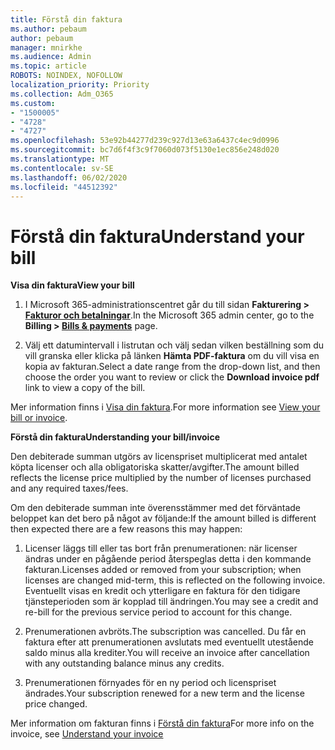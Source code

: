 ```yaml
---
title: Förstå din faktura
ms.author: pebaum
author: pebaum
manager: mnirkhe
ms.audience: Admin
ms.topic: article
ROBOTS: NOINDEX, NOFOLLOW
localization_priority: Priority
ms.collection: Adm_O365
ms.custom:
- "1500005"
- "4728"
- "4727"
ms.openlocfilehash: 53e92b44277d239c927d13e63a6437c4ec9d0996
ms.sourcegitcommit: bc7d6f4f3c9f7060d073f5130e1ec856e248d020
ms.translationtype: MT
ms.contentlocale: sv-SE
ms.lasthandoff: 06/02/2020
ms.locfileid: "44512392"
---
```

# <a name="understand-your-bill"></a><span data-ttu-id="60853-102">Förstå din faktura</span><span class="sxs-lookup"><span data-stu-id="60853-102">Understand your bill</span></span>

<span data-ttu-id="60853-103">**Visa din faktura**</span><span class="sxs-lookup"><span data-stu-id="60853-103">**View your bill**</span></span>

1. <span data-ttu-id="60853-104">I Microsoft 365-administrationscentret går du till sidan **Fakturering > [Fakturor och betalningar](https://go.microsoft.com/fwlink/p/?linkid=848039)**.</span><span class="sxs-lookup"><span data-stu-id="60853-104">In the Microsoft 365 admin center, go to the **Billing > [Bills & payments](https://go.microsoft.com/fwlink/p/?linkid=848039)** page.</span></span>

2. <span data-ttu-id="60853-105">Välj ett datumintervall i listrutan och välj sedan vilken beställning som du vill granska eller klicka på länken **Hämta PDF-faktura** om du vill visa en kopia av fakturan.</span><span class="sxs-lookup"><span data-stu-id="60853-105">Select a date range from the drop-down list, and then choose the order you want to review or click the **Download invoice pdf** link to view a copy of the bill.</span></span>

<span data-ttu-id="60853-106">Mer information finns i [Visa din faktura](https://docs.microsoft.com/microsoft-365/commerce/billing-and-payments/view-your-bill-or-invoice).</span><span class="sxs-lookup"><span data-stu-id="60853-106">For more information see [View your bill or invoice](https://docs.microsoft.com/microsoft-365/commerce/billing-and-payments/view-your-bill-or-invoice).</span></span>

<span data-ttu-id="60853-107">**Förstå din faktura**</span><span class="sxs-lookup"><span data-stu-id="60853-107">**Understanding your bill/invoice**</span></span>

<span data-ttu-id="60853-108">Den debiterade summan utgörs av licenspriset multiplicerat med antalet köpta licenser och alla obligatoriska skatter/avgifter.</span><span class="sxs-lookup"><span data-stu-id="60853-108">The amount billed reflects the license price multiplied by the number of licenses purchased and any required taxes/fees.</span></span>

<span data-ttu-id="60853-109">Om den debiterade summan inte överensstämmer med det förväntade beloppet kan det bero på något av följande:</span><span class="sxs-lookup"><span data-stu-id="60853-109">If the amount billed is different then expected there are a few reasons this may happen:</span></span>

1. <span data-ttu-id="60853-110">Licenser läggs till eller tas bort från prenumerationen: när licenser ändras under en pågående period återspeglas detta i den kommande fakturan.</span><span class="sxs-lookup"><span data-stu-id="60853-110">Licenses added or removed from your subscription; when licenses are changed mid-term, this is reflected on the following invoice.</span></span>  <span data-ttu-id="60853-111">Eventuellt visas en kredit och ytterligare en faktura för den tidigare tjänsteperioden som är kopplad till ändringen.</span><span class="sxs-lookup"><span data-stu-id="60853-111">You may see a credit and re-bill for the previous service period to account for this change.</span></span>

2. <span data-ttu-id="60853-112">Prenumerationen avbröts.</span><span class="sxs-lookup"><span data-stu-id="60853-112">The subscription was cancelled.</span></span>  <span data-ttu-id="60853-113">Du får en faktura efter att prenumerationen avslutats med eventuellt utestående saldo minus alla krediter.</span><span class="sxs-lookup"><span data-stu-id="60853-113">You will receive an invoice after cancellation with any outstanding balance minus any credits.</span></span>

3. <span data-ttu-id="60853-114">Prenumerationen förnyades för en ny period och licenspriset ändrades.</span><span class="sxs-lookup"><span data-stu-id="60853-114">Your subscription renewed for a new term and the license price changed.</span></span>  

<span data-ttu-id="60853-115">Mer information om fakturan finns i [Förstå din faktura](https://support.office.com/article/Understand-your-invoice-for-Office-365-for-business-0724b428-fb59-4962-8c37-6674166d7507)</span><span class="sxs-lookup"><span data-stu-id="60853-115">For more info on the invoice, see [Understand your invoice](https://support.office.com/article/Understand-your-invoice-for-Office-365-for-business-0724b428-fb59-4962-8c37-6674166d7507)</span></span>
